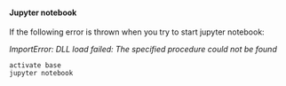 #### Jupyter notebook

If the following error is thrown when you try  to start jupyter notebook:

_ImportError: DLL load failed: The specified procedure could not be found_
```
activate base
jupyter notebook
```
